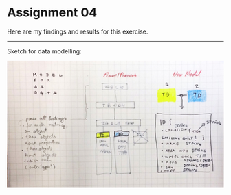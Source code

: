 # Assignment 04

Here are my findings and results for this exercise.

________

Sketch for data modelling:

![alt text](https://github.com/mczoloft/data-structures/blob/master/Assignment%2004/Sketch_Assignment04.jpg "Sketch")